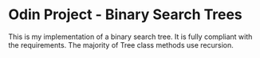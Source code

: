 # Odin Project - Binary Search Trees

This is my implementation of a binary search tree. It is fully compliant with the requirements. The majority of Tree class methods use recursion.